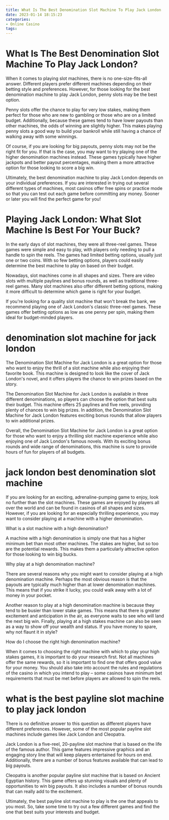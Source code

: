 ```yaml
---
title: What Is The Best Denomination Slot Machine To Play Jack London 
date: 2023-01-14 18:15:23
categories:
- Online Casino
tags:
---
```



#  What Is The Best Denomination Slot Machine To Play Jack London? 

When it comes to playing slot machines, there is no one-size-fits-all answer. Different players prefer different machines depending on their betting style and preferences. However, for those looking for the best denomination machine to play Jack London, penny slots may be the best option.

Penny slots offer the chance to play for very low stakes, making them perfect for those who are new to gambling or those who are on a limited budget. Additionally, because these games tend to have lower payouts than other machines, the odds of winning are slightly higher. This makes playing penny slots a good way to build your bankroll while still having a chance of walking away with some winnings.

Of course, if you are looking for big payouts, penny slots may not be the right fit for you. If that is the case, you may want to try playing one of the higher denomination machines instead. These games typically have higher jackpots and better payout percentages, making them a more attractive option for those looking to score a big win.

Ultimately, the best denomination machine to play Jack London depends on your individual preferences. If you are interested in trying out several different types of machines, most casinos offer free spins or practice mode so that you can test out each game before committing any money. Sooner or later you will find the perfect game for you!

#  Playing Jack London: What Slot Machine Is Best For Your Buck? 

In the early days of slot machines, they were all three-reel games. These games were simple and easy to play, with players only needing to pull a handle to spin the reels. The games had limited betting options, usually just one or two coins. With so few betting options, players could easily determine the best machine to play on based on their budget.

Nowadays, slot machines come in all shapes and sizes. There are video slots with multiple paylines and bonus rounds, as well as traditional three-reel games. Many slot machines also offer different betting options, making it more difficult to determine which game is right for your budget.

If you're looking for a quality slot machine that won't break the bank, we recommend playing one of Jack London's classic three-reel games. These games offer betting options as low as one penny per spin, making them ideal for budget-minded players.

#  denomination slot machine for jack london

The Denomination Slot Machine for Jack London is a great option for those who want to enjoy the thrill of a slot machine while also enjoying their favorite book. This machine is designed to look like the cover of Jack London's novel, and it offers players the chance to win prizes based on the story.

The Denomination Slot Machine for Jack London is available in three different denominations, so players can choose the option that best suits their budget. This machine offers 25 paylines and five reels, providing plenty of chances to win big prizes. In addition, the Denomination Slot Machine for Jack London features exciting bonus rounds that allow players to win additional prizes.

Overall, the Denomination Slot Machine for Jack London is a great option for those who want to enjoy a thrilling slot machine experience while also enjoying one of Jack London's famous novels. With its exciting bonus rounds and wide range of denominations, this machine is sure to provide hours of fun for players of all budgets.

#  jack london best denomination slot machine

If you are looking for an exciting, adrenaline-pumping game to enjoy, look no further than the slot machines. These games are enjoyed by players all over the world and can be found in casinos of all shapes and sizes. However, if you are looking for an especially thrilling experience, you may want to consider playing at a machine with a higher denomination.

What is a slot machine with a high denomination?

A machine with a high denomination is simply one that has a higher minimum bet than most other machines. The stakes are higher, but so too are the potential rewards. This makes them a particularly attractive option for those looking to win big bucks.

Why play at a high denomination machine?

There are several reasons why you might want to consider playing at a high denomination machine. Perhaps the most obvious reason is that the payouts are typically much higher than at lower denomination machines. This means that if you strike it lucky, you could walk away with a lot of money in your pocket.

Another reason to play at a high denomination machine is because they tend to be busier than lower stake games. This means that there is greater excitement and anticipation in the air, as everyone waits to see who will land the next big win. Finally, playing at a high stakes machine can also be seen as a way to show off your wealth and status. If you have money to spare, why not flaunt it in style?

How do I choose the right high denomination machine?

When it comes to choosing the right machine with which to play your high stakes games, it is important to do your research first. Not all machines offer the same rewards, so it is important to find one that offers good value for your money. You should also take into account the rules and regulations of the casino in which you intend to play – some casinos have minimum bet requirements that must be met before players are allowed to spin the reels.

#  what is the best payline slot machine to play jack london

There is no definitive answer to this question as different players have different preferences. However, some of the most popular payline slot machines include games like Jack London and Cleopatra.

Jack London is a five-reel, 20-payline slot machine that is based on the life of the famous author. This game features impressive graphics and an engaging story line that will keep players entertained for hours on end. Additionally, there are a number of bonus features available that can lead to big payouts.

Cleopatra is another popular payline slot machine that is based on Ancient Egyptian history. This game offers up stunning visuals and plenty of opportunities to win big payouts. It also includes a number of bonus rounds that can really add to the excitement.

Ultimately, the best payline slot machine to play is the one that appeals to you most. So, take some time to try out a few different games and find the one that best suits your interests and budget.